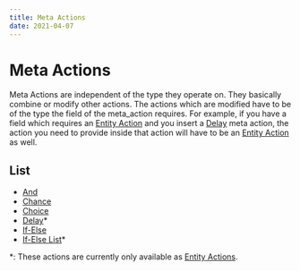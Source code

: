 ```yaml
---
title: Meta Actions
date: 2021-04-07
---
```

# Meta Actions

Meta Actions are independent of the type they operate on. They basically combine or modify other actions. The actions which are modified have to be of the type the field of the meta_action requires. For example, if you have a field which requires an [Entity Action](entity_actions.md) and you insert a [Delay](delay) meta action, the action you need to provide inside that action will have to be an [Entity Action](entity_actions.md) as well.

## List

* [And](and)
* [Chance](chance)
* [Choice](choice)
* [Delay](delay)*
* [If-Else](if_else)
* [If-Else List](if_else_list)*

*: These actions are currently only available as [Entity Actions](entity_actions.md).
